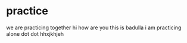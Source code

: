 # practice
we are practicing together
hi how are you
this is badulla 
i am practicing alone 
dot dot 
hhxjkhjeh
